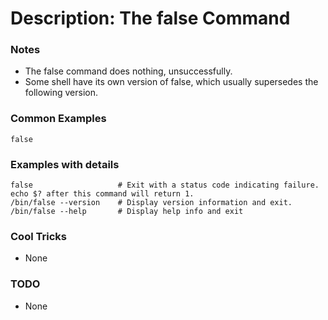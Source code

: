 # Description: The false Command

### Notes
* The false command does nothing, unsuccessfully.
* Some shell have its own version of false, which usually supersedes the following version.

### Common Examples
```shell
false
```

### Examples with details
```shell
false                   # Exit with a status code indicating failure. echo $? after this command will return 1.
/bin/false --version    # Display version information and exit.
/bin/false --help       # Display help info and exit
```

### Cool Tricks
* None

### TODO
* None
